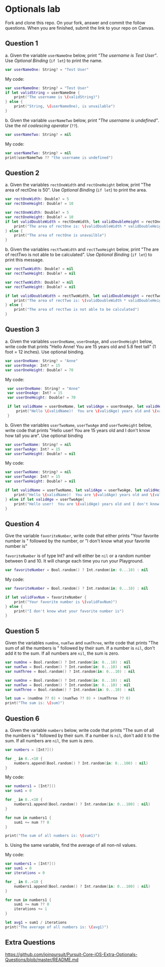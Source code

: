 # Optionals lab

Fork and clone this repo. On your fork, answer and commit the follow questions. When you are finished, submit the link to your repo on Canvas.


## Question 1

a. Given the variable `userNameOne` below, print *"The username is Test User"*.  Use *Optional Binding* (`if let`) to print the name.

```swift
var userNameOne: String? = "Test User"
```

My code:

```swift
var userNameOne: String? = "Test User"
if let validString = userNameOne {
    print("The username is \(validString)")
} else {
    print("String, \(userNameOne), is unvailable")
}
```

b. Given the variable `userNameTwo` below, print *"The username is undefined"*.  Use the *nil coalescing operator* (`??`).

```swift
var userNameTwo: String? = nil
```

My code:
```swift
var userNameTwo: String? = nil
print(userNameTwo ?? "the username is undefined")
```

## Question 2

a. Given the variables `rectOneWidth` and `rectOneHeight` below, print "The area of rectOne is 50".  Use *Optional Binding* (`if let`) to print the area.

```swift
var rectOneWidth: Double? = 5
var rectOneHeight: Double? = 10
```
```swift
var rectOneWidth: Double? = 5
var rectOneHeight: Double? = 10
if let validDoubleWidth = rectOneWidth, let validDoubleHeight = rectOneHeight {
    print("The area of rectOne is: \(validDoubleWidth * validDoubleHeight)")
} else {
    print("The area of rectOne is unavailble")
}
```


b. Given the variables `rectTwoWidth` and `rectTwoHeight` below, print "The are of rectTwo is not able to be calculated".  Use *Optional Binding* (`if let`) to print this message.

```swift
var rectTwoWidth: Double? = nil
var rectTwoHeight: Double? = nil
```

```swift
var rectTwoWidth: Double? = nil
var rectTwoHeight: Double? = nil

if let validDoubleWidth = rectTwoWidth, let validDoubleHeight = rectTwoHeight {
    print("The area of rectTwo is: \(validDoubleWidth * validDoubleHeight)")
} else {
    print("The area of rectTwo is not able to be calculated")
}
```

## Question 3

a. Given the variables `userOneName`, `userOneAge`, and `userOneHeight` below, write code that prints "Hello Anne!  You are 15 years old and 5.8 feet tall" (1 foot = 12 inches).  Use optional binding.


```swift
var userOneName: String? = "Anne"
var userOneAge: Int? = 15
var userOneHeight: Double? = 70
```

My code:
```swift
 var userOneName: String? = "Anne"
 var userOneAge: Int? = 15
 var userOneHeight: Double? = 70

 if let validName = userOneName, let validAge = userOneAge, let validHeight = userOneHeight {
     print("Hello \(validName)!  You are \(validAge) years old and \(validHeight/12) feet tall")
 }
```

b. Given the variables `userTwoName`, `userTwoAge` and `userTwoHeight` below, write code that prints "Hello user!  You are 15 years old and I don't know how tall you are".  Use optional binding

```swift
var userTwoName: String? = nil
var userTwoAge: Int? = 15
var userTwoHeight: Double? = nil
```
My code:
```swift
var userTwoName: String? = nil
var userTwoAge: Int? = 15
var userTwoHeight: Double? = nil

if let validName = userTwoName, let validAge = userTwoAge, let validHeight = userTwoHeight {
    print("Hello \(validName)!  You are \(validAge) years old and \(validHeight/12) feet tall")
} else if let validAge = userTwoAge{
    print("Hello user!  You are \(validAge) years old and I don't know how tall you are")
}
```

## Question 4

Give the variable `favoriteNumber`, write code that either prints "Your favorite number is " followed by the number, or "I don't know what your favorite number is"

`favoriteNumber` is of type Int? and will either be `nil` or a random number between 0 and 10.  It will change each time you run your Playground.

```swift
var favoriteNumber = Bool.random() ? Int.random(in: 0...10) : nil
```
My code:
```swift
var favoriteNumber = Bool.random() ? Int.random(in: 0...10) : nil

if let validFavNum = favoriteNumber {
    print("Your favorite number is \(validFavNum)")
} else {
    print("I don't know what your favorite number is")
}
```

## Question 5

Given the variables `numOne`, `numTwo` and `numThree`, write code that prints "The sum of all the numbers is " followed by their sum.  If a number is `nil`, don't add it to the sum.  If all numbers are `nil`, the sum is zero.

```swift
var numOne = Bool.random() ? Int.random(in: 0...10) : nil
var numTwo = Bool.random() ? Int.random(in: 0...10) : nil
var numThree = Bool.random() ? Int.random(in: 0...10) : nil
```

```swift
var numOne = Bool.random() ? Int.random(in: 0...10) : nil
var numTwo = Bool.random() ? Int.random(in: 0...10) : nil
var numThree = Bool.random() ? Int.random(in: 0...10) : nil

let sum = (numOne ?? 0) + (numTwo ?? 0) + (numThree ?? 0)
print("The sum is: \(sum)")
```

## Question 6

a. Given the variable `numbers` below, write code that prints "The sum of all the numbers is " followed by their sum.  If a number is `nil`, don't add it to the sum.  If all numbers are `nil`, the sum is zero.

```swift
var numbers = [Int?]()

for _ in 0..<10 {
    numbers.append(Bool.random() ? Int.random(in: 0...100) : nil)
}
```

My code:
```swift
var numbers1 = [Int?]()
var sum1 = 0

for _ in 0..<10 {
    numbers1.append(Bool.random() ? Int.random(in: 0...100) : nil)
}

for num in numbers1 {
    sum1 += num ?? 0
}

print("The sum of all numbers is: \(sum1)")

```

b. Using the same variable, find the average of all non-nil values.

My code:
```swift
var numbers1 = [Int?]()
var sum1 = 0
var iterations = 0

for _ in 0..<10 {
    numbers1.append(Bool.random() ? Int.random(in: 0...100) : nil)
}

for num in numbers1 {
    sum1 += num ?? 0
    iterations += 1
}

let avg1 = sum1 / iterations
print("The average of all numbers is: \(avg1)")
```

## Extra Questions

https://github.com/joinpursuit/Pursuit-Core-iOS-Extra-Optionals-Questions/blob/master/README.md
